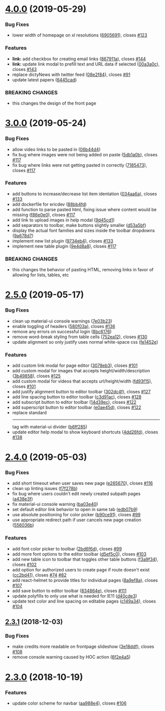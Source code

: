 # [4.0.0](https://github.com/dictyBase/dicty-frontpage/compare/3.0.0...4.0.0) (2019-05-29)


### Bug Fixes

* lower width of homepage on xl resolutions ([6905691](https://github.com/dictyBase/dicty-frontpage/commit/6905691)), closes [#123](https://github.com/dictyBase/dicty-frontpage/issues/123)


### Features

* **link:** add checkbox for creating email links ([867911a](https://github.com/dictyBase/dicty-frontpage/commit/867911a)), closes [#144](https://github.com/dictyBase/dicty-frontpage/issues/144)
* **link:** update link modal to prefill text and URL data if selected ([00a3a0c](https://github.com/dictyBase/dicty-frontpage/commit/00a3a0c)), closes [#143](https://github.com/dictyBase/dicty-frontpage/issues/143)
* replace dictyNews with twitter feed ([08e2f84](https://github.com/dictyBase/dicty-frontpage/commit/08e2f84)), closes [#91](https://github.com/dictyBase/dicty-frontpage/issues/91)
* update latest papers ([6445cad](https://github.com/dictyBase/dicty-frontpage/commit/6445cad))


### BREAKING CHANGES

* this changes the design of the front page

# [3.0.0](https://github.com/dictyBase/dicty-frontpage/compare/2.5.0...3.0.0) (2019-05-24)


### Bug Fixes

* allow video links to be pasted in ([06b44d4](https://github.com/dictyBase/dicty-frontpage/commit/06b44d4))
* fix bug where images were not being added on paste ([5db1a0b](https://github.com/dictyBase/dicty-frontpage/commit/5db1a0b)), closes [#117](https://github.com/dictyBase/dicty-frontpage/issues/117)
* fix bug where links were not getting pasted in correctly ([7185473](https://github.com/dictyBase/dicty-frontpage/commit/7185473)), closes [#117](https://github.com/dictyBase/dicty-frontpage/issues/117)


### Features

* add buttons to increase/decrease list item identation ([034aa6a](https://github.com/dictyBase/dicty-frontpage/commit/034aa6a)), closes [#133](https://github.com/dictyBase/dicty-frontpage/issues/133)
* add dockerfile for ericdev ([88bb4fd](https://github.com/dictyBase/dicty-frontpage/commit/88bb4fd))
* add function to parse pasted html, fixing issue where content would be missing ([f86e0e0](https://github.com/dictyBase/dicty-frontpage/commit/f86e0e0)), closes [#117](https://github.com/dictyBase/dicty-frontpage/issues/117)
* add link to upload images in help modal ([9d45cd1](https://github.com/dictyBase/dicty-frontpage/commit/9d45cd1))
* add separators to toolbar, make buttons slightly smaller ([d53a5bf](https://github.com/dictyBase/dicty-frontpage/commit/d53a5bf))
* display the actual font families and sizes inside the toolbar dropdowns ([9a678d7](https://github.com/dictyBase/dicty-frontpage/commit/9a678d7))
* implement new list plugin ([9734eb4](https://github.com/dictyBase/dicty-frontpage/commit/9734eb4)), closes [#133](https://github.com/dictyBase/dicty-frontpage/issues/133)
* implement new table plugin ([9e4d8a8](https://github.com/dictyBase/dicty-frontpage/commit/9e4d8a8)), closes [#117](https://github.com/dictyBase/dicty-frontpage/issues/117)


### BREAKING CHANGES

* this changes the behavior of pasting HTML, removing links in favor of allowing for
lists, tables, etc

# [2.5.0](https://github.com/dictyBase/dicty-frontpage/compare/2.4.0...2.5.0) (2019-05-17)


### Bug Fixes

* clean up material-ui console warnings ([7e03b23](https://github.com/dictyBase/dicty-frontpage/commit/7e03b23))
* enable toggling of headers ([580f03a](https://github.com/dictyBase/dicty-frontpage/commit/580f03a)), closes [#136](https://github.com/dictyBase/dicty-frontpage/issues/136)
* remove any errors on successful login ([8bc6176](https://github.com/dictyBase/dicty-frontpage/commit/8bc6176))
* remove word-break styling from table cells ([752ea12](https://github.com/dictyBase/dicty-frontpage/commit/752ea12)), closes [#130](https://github.com/dictyBase/dicty-frontpage/issues/130)
* update alignment so only justify uses normal white-space css ([fe1452e](https://github.com/dictyBase/dicty-frontpage/commit/fe1452e))


### Features

* add custom link modal for page editor ([3078eb3](https://github.com/dictyBase/dicty-frontpage/commit/3078eb3)), closes [#101](https://github.com/dictyBase/dicty-frontpage/issues/101)
* add custom modal for images that accepts height/width/description ([3b49858](https://github.com/dictyBase/dicty-frontpage/commit/3b49858)), closes [#125](https://github.com/dictyBase/dicty-frontpage/issues/125)
* add custom modal for videos that accepts url/height/width ([fd93f15](https://github.com/dictyBase/dicty-frontpage/commit/fd93f15)), closes [#101](https://github.com/dictyBase/dicty-frontpage/issues/101)
* add justify alignment button to editor toolbar ([302dc4f](https://github.com/dictyBase/dicty-frontpage/commit/302dc4f)), closes [#127](https://github.com/dictyBase/dicty-frontpage/issues/127)
* add line spacing button to editor toolbar ([c3d91ac](https://github.com/dictyBase/dicty-frontpage/commit/c3d91ac)), closes [#128](https://github.com/dictyBase/dicty-frontpage/issues/128)
* add subscript button to editor toolbar ([14d39ec](https://github.com/dictyBase/dicty-frontpage/commit/14d39ec)), closes [#122](https://github.com/dictyBase/dicty-frontpage/issues/122)
* add superscript button to editor toolbar ([e0ae45d](https://github.com/dictyBase/dicty-frontpage/commit/e0ae45d)), closes [#122](https://github.com/dictyBase/dicty-frontpage/issues/122)
* replace standard <hr> tag with material-ui divider ([b6ff285](https://github.com/dictyBase/dicty-frontpage/commit/b6ff285))
* update editor help modal to show keyboard shortcuts ([4dd26fd](https://github.com/dictyBase/dicty-frontpage/commit/4dd26fd)), closes [#138](https://github.com/dictyBase/dicty-frontpage/issues/138)

# [2.4.0](https://github.com/dictyBase/dicty-frontpage/compare/2.3.1...2.4.0) (2019-05-03)


### Bug Fixes

* add short timeout when user saves new page ([e265670](https://github.com/dictyBase/dicty-frontpage/commit/e265670)), closes [#116](https://github.com/dictyBase/dicty-frontpage/issues/116)
* clean up linting issues ([f7f278b](https://github.com/dictyBase/dicty-frontpage/commit/f7f278b))
* fix bug where users couldn't edit newly created subpath pages ([a438e3f](https://github.com/dictyBase/dicty-frontpage/commit/a438e3f))
* fix material-ui console warning ([ba03e40](https://github.com/dictyBase/dicty-frontpage/commit/ba03e40))
* set default editor link behavior to open in same tab ([edb07b9](https://github.com/dictyBase/dicty-frontpage/commit/edb07b9))
* use absolute positioning for color picker ([b90ce91](https://github.com/dictyBase/dicty-frontpage/commit/b90ce91)), closes [#99](https://github.com/dictyBase/dicty-frontpage/issues/99)
* use appropriate redirect path if user cancels new page creation ([556036b](https://github.com/dictyBase/dicty-frontpage/commit/556036b))


### Features

* add font color picker to toolbar ([2bd6f6d](https://github.com/dictyBase/dicty-frontpage/commit/2bd6f6d)), closes [#99](https://github.com/dictyBase/dicty-frontpage/issues/99)
* add more font options to the editor toolbar ([d5ef5c0](https://github.com/dictyBase/dicty-frontpage/commit/d5ef5c0)), closes [#103](https://github.com/dictyBase/dicty-frontpage/issues/103)
* add new table icon to toolbar that toggles other table buttons ([f3a9f34](https://github.com/dictyBase/dicty-frontpage/commit/f3a9f34)), closes [#102](https://github.com/dictyBase/dicty-frontpage/issues/102)
* add option for authorized users to create page if route doesn't exist ([cc2bd41](https://github.com/dictyBase/dicty-frontpage/commit/cc2bd41)), closes [#74](https://github.com/dictyBase/dicty-frontpage/issues/74) [#82](https://github.com/dictyBase/dicty-frontpage/issues/82)
* add react-helmet to provide titles for individual pages ([8a9ef8a](https://github.com/dictyBase/dicty-frontpage/commit/8a9ef8a)), closes [#107](https://github.com/dictyBase/dicty-frontpage/issues/107)
* add save button to editor toolbar ([834864e](https://github.com/dictyBase/dicty-frontpage/commit/834864e)), closes [#111](https://github.com/dictyBase/dicty-frontpage/issues/111)
* update polyfills to only use what is needed for IE11 ([d40cde3](https://github.com/dictyBase/dicty-frontpage/commit/d40cde3))
* update text color and line spacing on editable pages ([c149a34](https://github.com/dictyBase/dicty-frontpage/commit/c149a34)), closes [#104](https://github.com/dictyBase/dicty-frontpage/issues/104)

## [2.3.1](https://github.com/dictyBase/dicty-frontpage/compare/2.3.0...2.3.1) (2018-12-03)


### Bug Fixes

* make credits more readable on frontpage slideshow ([3e18ddf](https://github.com/dictyBase/dicty-frontpage/commit/3e18ddf)), closes [#108](https://github.com/dictyBase/dicty-frontpage/issues/108)
* remove console warning caused by HOC action ([6f2e4a5](https://github.com/dictyBase/dicty-frontpage/commit/6f2e4a5))

# [2.3.0](https://github.com/dictyBase/dicty-frontpage/compare/2.2.1...2.3.0) (2018-10-19)


### Features

* update color scheme for navbar ([aa988e4](https://github.com/dictyBase/dicty-frontpage/commit/aa988e4)), closes [#106](https://github.com/dictyBase/dicty-frontpage/issues/106)
